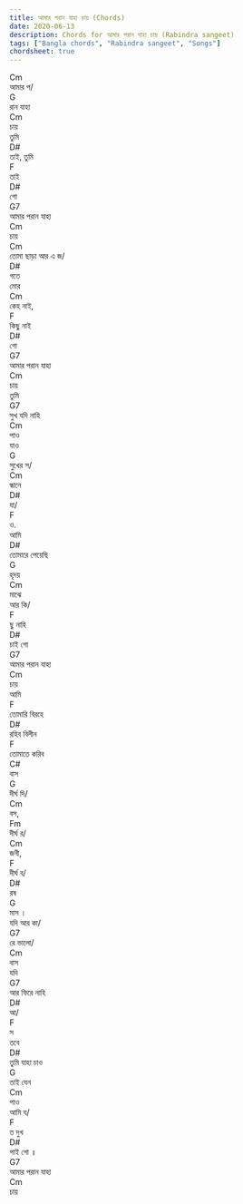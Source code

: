 ```yaml
---
title: আমার পরান যাহা চায় (Chords)
date: 2020-06-13
description: Chords for আমার পরান যাহা চায় (Rabindra sangeet)
tags: ["Bangla chords", "Rabindra sangeet", "Songs"]
chordsheet: true
---
```


<div class="chord-sheet"><div class="paragraph"></div><div class="paragraph"><div class="row"><div class="column"><div class="chord">Cm</div><div class="lyrics">আমার প/</div></div><div class="column"><div class="chord">G</div><div class="lyrics">রান যাহা </div></div><div class="column"><div class="chord">Cm</div><div class="lyrics">চায়</div></div></div><div class="row"><div class="column"><div class="chord"></div><div class="lyrics">তুমি </div></div><div class="column"><div class="chord">D#</div><div class="lyrics">তাই, তুমি </div></div><div class="column"><div class="chord">F</div><div class="lyrics">তাই </div></div><div class="column"><div class="chord">D#</div><div class="lyrics">গো</div></div></div><div class="row"><div class="column"><div class="chord">G7</div><div class="lyrics">আমার পরান যাহা </div></div><div class="column"><div class="chord">Cm</div><div class="lyrics">চায়</div></div></div></div><div class="paragraph"><div class="row"><div class="column"><div class="chord">Cm</div><div class="lyrics">তোমা ছাড়া আর এ জ/</div></div><div class="column"><div class="chord">D#</div><div class="lyrics">গতে</div></div></div><div class="row"><div class="column"><div class="chord"></div><div class="lyrics">মোর </div></div><div class="column"><div class="chord">Cm</div><div class="lyrics">কেহ নাই, </div></div><div class="column"><div class="chord">F</div><div class="lyrics">কিছু নাই </div></div><div class="column"><div class="chord">D#</div><div class="lyrics">গো</div></div></div><div class="row"><div class="column"><div class="chord">G7</div><div class="lyrics">আমার পরান যাহা </div></div><div class="column"><div class="chord">Cm</div><div class="lyrics">চায়</div></div></div></div><div class="paragraph"><div class="row"><div class="column"><div class="chord"></div><div class="lyrics">তুমি </div></div><div class="column"><div class="chord">G7</div><div class="lyrics">সুখ যদি নাহি </div></div><div class="column"><div class="chord">Cm</div><div class="lyrics">পাও</div></div></div><div class="row"><div class="column"><div class="chord"></div><div class="lyrics">যাও </div></div><div class="column"><div class="chord">G</div><div class="lyrics">সুখের স/</div></div><div class="column"><div class="chord">Cm</div><div class="lyrics">ন্ধানে </div></div><div class="column"><div class="chord">D#</div><div class="lyrics">যা/</div></div><div class="column"><div class="chord">F</div><div class="lyrics">ও.</div></div></div><div class="row"><div class="column"><div class="chord"></div><div class="lyrics">আমি </div></div><div class="column"><div class="chord">D#</div><div class="lyrics">তোমারে পেয়েছি </div></div><div class="column"><div class="chord">G</div><div class="lyrics">হৃদয় </div></div><div class="column"><div class="chord">Cm</div><div class="lyrics">মাঝে</div></div></div><div class="row"><div class="column"><div class="chord"></div><div class="lyrics">আর কি/</div></div><div class="column"><div class="chord">F</div><div class="lyrics">ছু নাহি </div></div><div class="column"><div class="chord">D#</div><div class="lyrics">চাই গো</div></div></div><div class="row"><div class="column"><div class="chord">G7</div><div class="lyrics">আমার পরান যাহা </div></div><div class="column"><div class="chord">Cm</div><div class="lyrics">চায়</div></div></div></div><div class="paragraph"><div class="row"><div class="column"><div class="chord"></div><div class="lyrics">আমি </div></div><div class="column"><div class="chord">F</div><div class="lyrics">তোমারি বিরহে </div></div><div class="column"><div class="chord">D#</div><div class="lyrics">রহিব বিলীন</div></div></div><div class="row"><div class="column"><div class="chord">F</div><div class="lyrics">তোমাতে করিব </div></div><div class="column"><div class="chord">C#</div><div class="lyrics">বাস</div></div></div><div class="row"><div class="column"><div class="chord">G</div><div class="lyrics">দীর্ঘ দি/</div></div><div class="column"><div class="chord">Cm</div><div class="lyrics">বস, </div></div><div class="column"><div class="chord">Fm</div><div class="lyrics">দীর্ঘ র/</div></div><div class="column"><div class="chord">Cm</div><div class="lyrics">জনী,</div></div></div><div class="row"><div class="column"><div class="chord">F</div><div class="lyrics">দীর্ঘ ব/</div></div><div class="column"><div class="chord">D#</div><div class="lyrics">রষ </div></div><div class="column"><div class="chord">G</div><div class="lyrics">মাস ।</div></div></div></div><div class="paragraph"><div class="row"><div class="column"><div class="chord"></div><div class="lyrics">যদি আর কা/</div></div><div class="column"><div class="chord">G7</div><div class="lyrics">রে ভালো/</div></div><div class="column"><div class="chord">Cm</div><div class="lyrics">বাস</div></div></div><div class="row"><div class="column"><div class="chord"></div><div class="lyrics">যদি </div></div><div class="column"><div class="chord">G7</div><div class="lyrics">আর ফিরে নাহি </div></div><div class="column"><div class="chord">D#</div><div class="lyrics">আ/</div></div><div class="column"><div class="chord">F</div><div class="lyrics">স</div></div></div><div class="row"><div class="column"><div class="chord"></div><div class="lyrics">তবে </div></div><div class="column"><div class="chord">D#</div><div class="lyrics">তুমি যাহা চাও </div></div><div class="column"><div class="chord">G</div><div class="lyrics">তাই যেন </div></div><div class="column"><div class="chord">Cm</div><div class="lyrics">পাও</div></div></div><div class="row"><div class="column"><div class="chord"></div><div class="lyrics">আমি য/</div></div><div class="column"><div class="chord">F</div><div class="lyrics">ত দুখ </div></div><div class="column"><div class="chord">D#</div><div class="lyrics">পাই গো ॥</div></div></div><div class="row"><div class="column"><div class="chord">G7</div><div class="lyrics">আমার পরান যাহা </div></div><div class="column"><div class="chord">Cm</div><div class="lyrics">চায়</div></div></div></div><div class="paragraph"></div></div>
